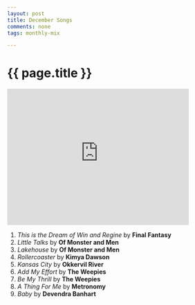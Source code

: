 ```yaml
---
layout: post
title: December Songs
comments: none
tags: monthly-mix

---
```


{{ page.title }}
================

<div class="mix-img-container">
    <iframe width="420" height="315" src="http://www.youtube.com/embed/-ICpS7Ahp9o" frameborder="0" allowfullscreen></iframe>
</div>

1. *This is the Dream of Win and Regine* by **Final Fantasy**
2. *Little Talks* by **Of Monster and Men**
3. *Lakehouse* by **Of Monster and Men**
4. *Rollercoaster* by **Kimya Dawson**
5. *Kansas City* by **Okkervil River**
6. *Add My Effort* by **The Weepies**
7. *Be My Thrill* by **The Weepies**
8. *A Thing For Me* by **Metronomy**
9. *Baby* by **Devendra Banhart**